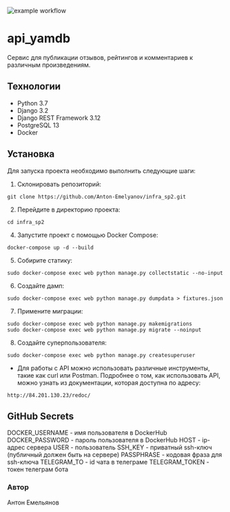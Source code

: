 ![example workflow](https://github.com/Anton-Emelyanov/yamdb_final/actions/workflows/yamdb_workflow.yml/badge.svg)


# api_yamdb
Cервис для публикации отзывов, рейтингов и комментариев к различным произведениям.

## Технологии
- Python 3.7
- Django 3.2
- Django REST Framework 3.12
- PostgreSQL 13
- Docker

## Установка
Для запуска проекта необходимо выполнить следующие шаги:

1. Склонировать репозиторий:

``` git clone https://github.com/Anton-Emelyanov/infra_sp2.git ```

2. Перейдите в директорию проекта:

``` cd infra_sp2 ```

4. Запустите проект с помощью Docker Compose:

``` docker-compose up -d --build ```

5. Собирите статику:

``` sudo docker-compose exec web python manage.py collectstatic --no-input ```

6. Создайте дамп:

``` sudo docker-compose exec web python manage.py dumpdata > fixtures.json ```

7. Примените миграции:

``` sudo docker-compose exec web python manage.py makemigrations ``` \
``` sudo docker-compose exec web python manage.py migrate --noinput ```

8. Создайте суперпользователя:

``` sudo docker-compose exec web python manage.py createsuperuser ```


- Для работы с API можно использовать различные инструменты, такие как curl или Postman. Подробнее о том, как использовать API, можно узнать из документации, которая доступна по адресу: 
    
``` http://84.201.130.23/redoc/ ```

## GitHub Secrets
DOCKER_USERNAME - имя пользователя в DockerHub DOCKER_PASSWORD - пароль пользователя в DockerHub HOST - ip-адрес сервера USER - пользователь SSH_KEY - приватный ssh-ключ (публичный должен быть на сервере) PASSPHRASE - кодовая фраза для ssh-ключа TELEGRAM_TO - id чата в телеграме TELEGRAM_TOKEN - токен телеграм бота

### Автор
Антон Емельянов

